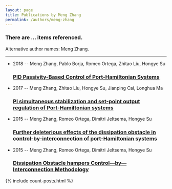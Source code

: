 ```yaml
---
layout: page
title: Publications by Meng Zhang
permalink: /authors/meng-zhang
---
```


<h3 id="number-posts">There are ... items referenced.</h3>
<p id='info-authors'>Alternative author names: Meng Zhang.</p>
<hr />
<ul class="post-list">
<li><span class='post-meta'>2018 -- Meng Zhang, Pablo Borja, Romeo Ortega, Zhitao Liu, Hongye Su</span><h3><a class='post-link' href="{{ site.baseurl }}/pid-passivity-based-control-of-port-hamiltonian-systems">PID Passivity-Based Control of Port-Hamiltonian Systems</a></h3></li>
<li><span class='post-meta'>2017 -- Meng Zhang, Zhitao Liu, Hongye Su, Jianping Cai, Longhua Ma</span><h3><a class='post-link' href="{{ site.baseurl }}/pi-simultaneous-stabilization-and-set-point-output-regulation-of-port-hamiltonian-systems">PI simultaneous stabilization and set-point output regulation of Port-Hamiltonian systems</a></h3></li>
<li><span class='post-meta'>2015 -- Meng Zhang, Romeo Ortega, Dimitri Jeltsema, Hongye Su</span><h3><a class='post-link' href="{{ site.baseurl }}/further-deleterious-effects-of-the-dissipation-obstacle-in-control-by-interconnection-of-port-hamiltonian-systems">Further deleterious effects of the dissipation obstacle in control-by-interconnection of port-Hamiltonian systems</a></h3></li>
<li><span class='post-meta'>2015 -- Meng Zhang, Romeo Ortega, Dimitri Jeltsema, Hongye Su</span><h3><a class='post-link' href="{{ site.baseurl }}/dissipation-obstacle-hampers-control-by-interconnection-methodology">Dissipation Obstacle hampers Control—by—Interconnection Methodology</a></h3></li>

</ul>
{% include count-posts.html %}
